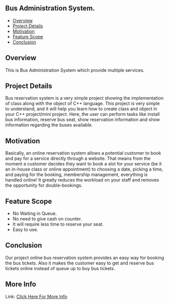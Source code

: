 ## Bus Administration System.

* [Overview](#overview)
* [Project Details](#project)
* [Motivation](#motivation)
* [Feature Scope](#feature)
* [Conclusion](#conclusion)

## Overview
This is Bus Administration System which provide multiple services.

## Project Details
Bus reservation system is a very simple project showing the implementation of class along with the object of C++ language. This project is very simple to understand, and it will help you learn how to create class and object in your C++ project/mini project. Here, the user can perform tasks like install bus information, reserve bus seat, show reservation information and show information regarding the buses available.

## Motivation
Basically, an online reservation system allows a potential customer to book and pay for a service directly through a website. That means from the moment a customer decides they want to book a slot for your service (be it an in-house class or online appointment) to choosing a date, picking a time, and paying for the booking, membership management, everything is handled online! It greatly reduces the workload on your staff and removes the opportunity for double-bookings.

## Feature Scope

* No Waiting in Queue.
* No need to give cash on counter.
* It will require less time to reserve your seat.
* Easy to use.

## Conclusion
Our project online bus reservation system provides an easy way for booking the bus tickets. Also it makes the customer easy to get and reserve bus tickets online instead of queue up to buy bus tickets.

## More Info
Link: [Click Here For More Info](https://www.dropbox.com/s/wnf7zttdusj7yim/dsa%20mini%20project%20ppt.pptx?dl=0)


